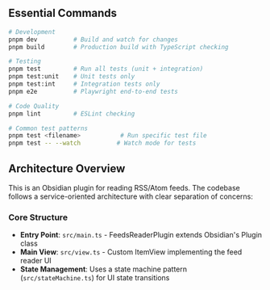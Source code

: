 ## Essential Commands

```bash
# Development
pnpm dev          # Build and watch for changes
pnpm build        # Production build with TypeScript checking

# Testing
pnpm test         # Run all tests (unit + integration)
pnpm test:unit    # Unit tests only
pnpm test:int     # Integration tests only
pnpm e2e          # Playwright end-to-end tests

# Code Quality
pnpm lint         # ESLint checking

# Common test patterns
pnpm test <filename>           # Run specific test file
pnpm test -- --watch          # Watch mode for tests
```

## Architecture Overview

This is an Obsidian plugin for reading RSS/Atom feeds. The codebase follows a service-oriented architecture with clear separation of concerns:

### Core Structure

- **Entry Point**: `src/main.ts` - FeedsReaderPlugin extends Obsidian's Plugin class
- **Main View**: `src/view.ts` - Custom ItemView implementing the feed reader UI
- **State Management**: Uses a state machine pattern (`src/stateMachine.ts`) for UI state transitions

